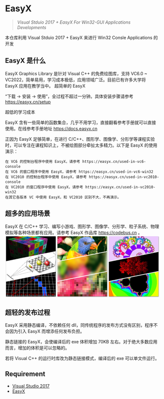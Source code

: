 # EasyX
> _Visual Stduio 2017 + EasyX For Win32-GUI Applications Developments_

本仓库利用 Visual Stduio 2017 + EasyX 来进行 Win32 Consle Applications 的开发

## EasyX 是什么

EasyX Graphics Library 是针对 Visual C++ 的免费绘图库，支持 VC6.0 ~ VC2022，简单易用，学习成本极低，应用领域广泛。目前已有许多大学将 EasyX 应用在教学当中。
超简单的 EasyX

“下载 -> 安装 -> 使用”，全过程不超过一分钟。具体安装步骤请参考 https://easyx.cn/setup

超低的学习成本

EasyX 含有一些简单的函数集合，几乎不用学习，直接翻看参考手册就可以直接使用。在线参考手册地址 https://docs.easyx.cn

正因为 EasyX 足够简单，在进行 C/C++、图形学、图像学、分形学等课程实验时，可以专注在课程知识上，不被绘图部分牵扯太多精力。以下是 EasyX 的使用演示：

    在 VC6 的控制台程序中使用 EasyX，请参考 https://easyx.cn/used-in-vc6-console
    在 VC6 的窗口程序中使用 EasyX，请参考 https://easyx.cn/used-in-vc6-win32
    在 VC2010 的控制台程序中使用 EasyX，请参考 https://easyx.cn/used-in-vc2010-console
    在 VC2010 的窗口程序中使用 EasyX，请参考 https://easyx.cn/used-in-vc2010-win32
    在其它各版本 VC 中使用 EasyX，和 VC2010 区别不大，不再演示。

## 超多的应用场景

EasyX 在 C/C++ 学习、编写小游戏、图形学、图像学、分形学、粒子系统、物理模拟等各种场景都有应用。请参考 EasyX 作品库 https://codebus.cn 。
![演示图片](/image/p2.png)

## 超轻的发布过程

EasyX 采用静态编译，不依赖任何 dll，同传统程序的发布方式没有区别，程序不会因为引入 EasyX 而增添任何发布负担。

静态链接的 EasyX，会使编译后的 exe 体积增加 70KB 左右。对于绝大多数应用而言，增加的体积是可以忽略的。

若将 Visual C++ 的运行时库改为静态链接模式，编译后的 exe 可以单文件运行。

## Requirement
- [Visual Studio 2017](https://visualstudio.microsoft.com/vs/older-downloads/)
- [EasyX](https://easyx.cn/)

